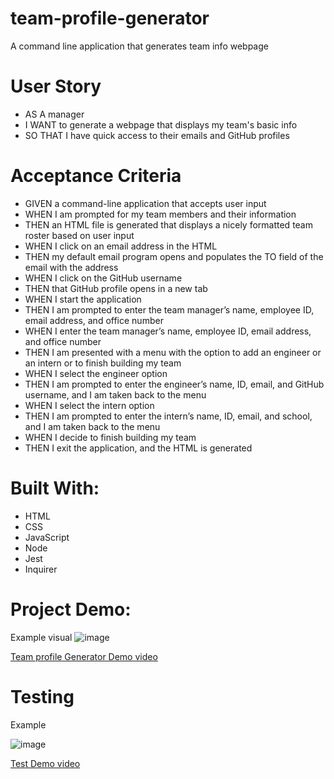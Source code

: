 # team-profile-generator
A command line application that generates team info webpage

# User Story
* AS A manager
* I WANT to generate a webpage that displays my team's basic info
* SO THAT I have quick access to their emails and GitHub profiles


# Acceptance Criteria
* GIVEN a command-line application that accepts user input
* WHEN I am prompted for my team members and their information
* THEN an HTML file is generated that displays a nicely formatted team roster based on user input
* WHEN I click on an email address in the HTML
* THEN my default email program opens and populates the TO field of the email with the address
* WHEN I click on the GitHub username
* THEN that GitHub profile opens in a new tab
* WHEN I start the application
* THEN I am prompted to enter the team manager’s name, employee ID, email address, and office number
* WHEN I enter the team manager’s name, employee ID, email address, and office number
* THEN I am presented with a menu with the option to add an engineer or an intern or to finish building my team
* WHEN I select the engineer option
* THEN I am prompted to enter the engineer’s name, ID, email, and GitHub username, and I am taken back to the menu
* WHEN I select the intern option
* THEN I am prompted to enter the intern’s name, ID, email, and school, and I am taken back to the menu
* WHEN I decide to finish building my team
* THEN I exit the application, and the HTML is generated

# Built With:
* HTML
* CSS
* JavaScript
* Node
* Jest
* Inquirer

# Project Demo:
Example visual
![image](https://user-images.githubusercontent.com/92122549/153797036-75e1b96d-0112-4f86-8612-ee70746f8e0b.png)

[Team profile Generator Demo video](https://youtu.be/2ncwUC635Ew)

# Testing
Example

![image](https://user-images.githubusercontent.com/92122549/153799565-3225c809-3c9b-4aab-a82a-1511efe68093.png)

[Test Demo video](https://youtu.be/j9pqkyCybjY)




